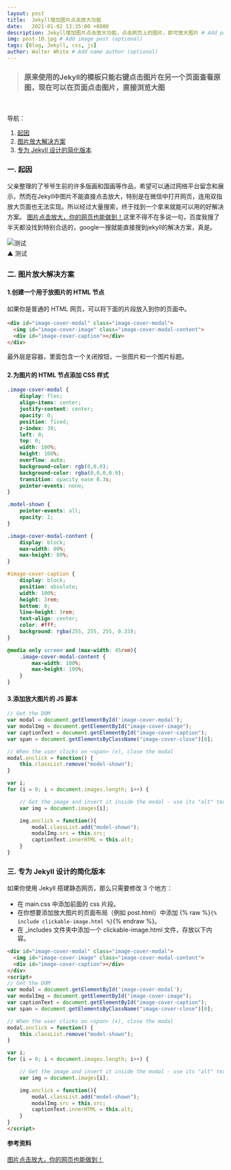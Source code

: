 ```yaml
---
layout: post
title:  Jekyll增加图片点击放大功能
date:   2021-01-02 13:35:00 +0800
description: Jekyll增加图片点击放大功能，点击网页上的图片，即可放大图片 # Add post description (optional)
img: post-10.jpg # Add image post (optional)
tags: [Blog, Jekyll, css, js]
author: Walter White # Add name author (optional)
---
```

<style type="text/css">
p{ line-height: 170% }
</style>
<!--为表格样式添加边框-->


>### 原来使用的Jekyll的模板只能右键点击图片在另一个页面查看原图，现在可以在页面点击图片，直接浏览大图

<br>
<br>
导航：

1. [起因](#title1)
2. [图片放大解决方案](#title2)
3. [专为 Jekyll 设计的简化版本](#title3)





<span id="title1"></span>
### 一. 起因

父亲整理的了爷爷生前的许多版画和国画等作品，希望可以通过网络平台留念和展示，然而在Jekyll中图片不能直接点击放大，特别是在微信中打开网页，连用双指放大页面也无法实现。所以经过大量搜索，终于找到一个拿来就能可以用的好解决方案。 [图片点击放大，你的网页也能做到！](https://blog.walterlv.com/post/create-click-to-zoom-image-for-web-pages.html#%E6%B7%BB%E5%8A%A0%E6%94%BE%E5%A4%A7%E5%9B%BE%E7%89%87%E7%9A%84-js-%E8%84%9A%E6%9C%AC)这里不得不在多说一句，百度我搜了半天都没找到特别合适的，google一搜就能直接搜到jekyll的解决方案，真是。


![测试]({{site.baseurl}}/assets/img/post-10-1.jpg)  
▲ 测试

<span id="title2"></span>
### 二. 图片放大解决方案


#### 1.创建一个用于放图片的 HTML 节点

如果你是普通的 HTML 网页，可以将下面的片段放入到你的页面中。

```html
<div id="image-cover-modal" class="image-cover-modal">
  <img id="image-cover-image" class="image-cover-modal-content">
  <div id="image-cover-caption"></div>
</div>
```

最外层是容器，里面包含一个关闭按钮，一张图片和一个图片标题。

#### 2.为图片的 HTML 节点添加 CSS 样式

```css
.image-cover-modal {
    display: flex;
    align-items: center;
    justify-content: center;
    opacity: 0;
    position: fixed;
    z-index: 30;
    left: 0;
    top: 0;
    width: 100%;
    height: 100%;
    overflow: auto;
    background-color: rgb(0,0,0);
    background-color: rgba(0,0,0,0.9);
    transition: opacity ease 0.3s;
    pointer-events: none;
}

.model-shown {
    pointer-events: all;
    opacity: 1;
}

.image-cover-modal-content {
    display: block;
    max-width: 80%;
    max-height: 80%;
}

#image-cover-caption {
    display: block;
    position: absolute;
    width: 100%;
    height: 3rem;
    bottom: 0;
    line-height: 3rem;
    text-align: center;
    color: #fff;
    background: rgba(255, 255, 255, 0.33);
}

@media only screen and (max-width: 45rem){
    .image-cover-modal-content {
        max-width: 100%;
        max-height: 100%;
    }
}
```

#### 3.添加放大图片的 JS 脚本

```js
// Get the DOM
var modal = document.getElementById('image-cover-modal');
var modalImg = document.getElementById("image-cover-image");
var captionText = document.getElementById("image-cover-caption");
var span = document.getElementsByClassName("image-cover-close")[0];

// When the user clicks on <span> (x), close the modal
modal.onclick = function() {
    this.classList.remove("model-shown");
}

var i;
for (i = 0; i < document.images.length; i++) {

    // Get the image and insert it inside the modal - use its "alt" text as a caption
    var img = document.images[i];

    img.onclick = function(){
        modal.classList.add("model-shown");
        modalImg.src = this.src;
        captionText.innerHTML = this.alt;
    }
}
```


<span id="title3"></span>
### 三. 专为 Jekyll 设计的简化版本


如果你使用 Jekyll 搭建静态网页，那么只需要修改 3 个地方：

- 在 main.css 中添加前面的 css 片段。
- 在你想要添加放大图片的页面布局（例如 post.html）中添加 {% raw %}`{% include clickable-image.html %}`{% endraw %}。
- 在 _includes 文件夹中添加一个 clickable-image.html 文件，存放以下内容。

```html
<div id="image-cover-modal" class="image-cover-modal">
  <img id="image-cover-image" class="image-cover-modal-content">
  <div id="image-cover-caption"></div>
</div>
<script>
// Get the DOM
var modal = document.getElementById('image-cover-modal');
var modalImg = document.getElementById("image-cover-image");
var captionText = document.getElementById("image-cover-caption");
var span = document.getElementsByClassName("image-cover-close")[0];

// When the user clicks on <span> (x), close the modal
modal.onclick = function() {
    this.classList.remove("model-shown");
}

var i;
for (i = 0; i < document.images.length; i++) {

    // Get the image and insert it inside the modal - use its "alt" text as a caption
    var img = document.images[i];

    img.onclick = function(){
        modal.classList.add("model-shown");
        modalImg.src = this.src;
        captionText.innerHTML = this.alt;
    }
}
</script>
```


**参考资料**

[图片点击放大，你的网页也能做到！](https://blog.walterlv.com/post/create-click-to-zoom-image-for-web-pages.html#%E6%B7%BB%E5%8A%A0%E6%94%BE%E5%A4%A7%E5%9B%BE%E7%89%87%E7%9A%84-js-%E8%84%9A%E6%9C%AC)

